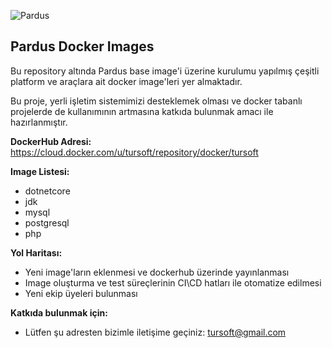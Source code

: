 
![Pardus](https://raw.githubusercontent.com/tursoft/pardus-images/master/_resources/images/pardus.logo.horizontal.png)

## Pardus Docker Images

Bu repository altında Pardus base image'i üzerine kurulumu yapılmış çeşitli platform ve araçlara ait docker image'leri yer almaktadır.

Bu proje, yerli işletim sistemimizi desteklemek olması ve docker tabanlı projelerde de kullanımının artmasına katkıda bulunmak amacı ile hazırlanmıştır.

**DockerHub Adresi:**
https://cloud.docker.com/u/tursoft/repository/docker/tursoft


**Image Listesi:**
* dotnetcore
* jdk
* mysql
* postgresql
* php

**Yol Haritası:**
* Yeni image'ların eklenmesi ve dockerhub üzerinde yayınlanması
* Image oluşturma ve test süreçlerinin CI\CD hatları ile otomatize edilmesi
* Yeni ekip üyeleri bulunması


**Katkıda bulunmak için:**
* Lütfen şu adresten bizimle iletişime geçiniz: tursoft@gmail.com
